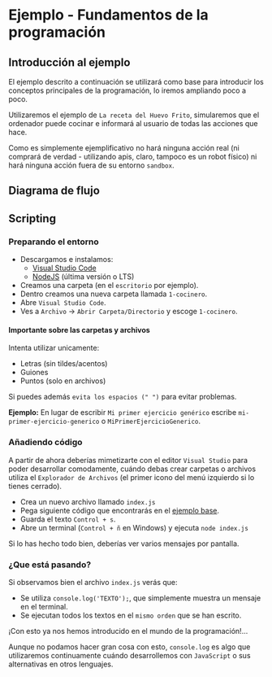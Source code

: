 # Ejemplo - Fundamentos de la programación

## Introducción al ejemplo

El ejemplo descrito a continuación se utilizará como base para introducir los conceptos principales de la programación, lo iremos ampliando poco a poco.

Utilizaremos el ejemplo de `La receta del Huevo Frito`, simularemos que el ordenador puede cocinar e informará al usuario de todas las acciones que hace.

Como es simplemente ejemplificativo no hará ninguna acción real (ni comprará de verdad - utilizando apis, claro, tampoco es un robot físico) ni hará ninguna acción fuera de su entorno `sandbox`.


## Diagrama de flujo

[diagrama-1]: ../Ejemplos/0-Fundamentos/2-cocinero/diagrama.jpg "Diagrama 1"


## Scripting

### Preparando el entorno

- Descargamos e instalamos:
    - [Visual Studio Code](https://code.visualstudio.com/)
    - [NodeJS](https://nodejs.org/es/) (última versión o LTS)
- Creamos una carpeta (en el `escritorio` por ejemplo).
- Dentro creamos una nueva carpeta llamada `1-cocinero`.
- Abre `Visual Studio Code`.
- Ves a `Archivo` -> `Abrir Carpeta/Directorio` y escoge `1-cocinero`.


#### Importante sobre las carpetas y archivos

Intenta utilizar unicamente:
- Letras (sin tildes/acentos)
- Guiones
- Puntos (solo en archivos)

Si puedes además `evita los espacios (" ")` para evitar problemas.

**Ejemplo:** En lugar de escribir `Mi primer ejercicio genérico` escribe `mi-primer-ejercicio-generico` o `MiPrimerEjercicioGenerico`.

### Añadiendo código

A partir de ahora deberías mimetizarte con el editor `Visual Studio` para poder desarrollar comodamente, cuándo debas crear carpetas o archivos utiliza el `Explorador de Archivos` (el primer icono del menú izquierdo si lo tienes cerrado).

- Crea un nuevo archivo llamado `index.js`
- Pega siguiente código que encontrarás en el [ejemplo base](/Ejemplos/0-Fundamentos/1-cocinero/index.js).
- Guarda el texto `Control + s`.
- Abre un terminal (`Control + ñ` en Windows) y ejecuta `node index.js`

Si lo has hecho todo bien, deberías ver varios mensajes por pantalla.

### ¿Que está pasando?

Si observamos bien el archivo `index.js` verás que:
- Se utiliza `console.log('TEXTO');`, que simplemente muestra un mensaje en el terminal.
- Se ejecutan todos los textos en el `mismo orden` que se han escrito.

¡Con esto ya nos hemos introducido en el mundo de la programación!...

Aunque no podamos hacer gran cosa con esto, `console.log` es algo que utilizaremos continuamente cuándo desarrollemos con `JavaScript` o sus alternativas en otros lenguajes.